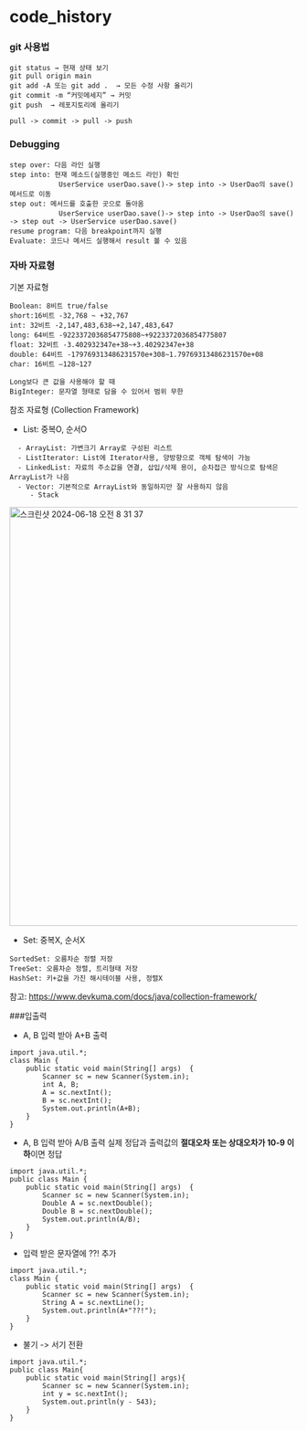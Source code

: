 # code_history

### git 사용법

```
git status → 현재 상태 보기
git pull origin main 
git add -A 또는 git add .  → 모든 수정 사항 올리기
git commit -m “커밋메세지” → 커밋
git push  → 레포지토리에 올리기

pull -> commit -> pull -> push
```

### Debugging

```
step over: 다음 라인 실행
step into: 현재 메소드(실행중인 메소드 라인) 확인
            UserService userDao.save()-> step into -> UserDao의 save() 메서드로 이동
step out: 메서드를 호출한 곳으로 돌아옴
            UserService userDao.save()-> step into -> UserDao의 save() -> step out -> UserService userDao.save()
resume program: 다음 breakpoint까지 실행
Evaluate: 코드나 메서드 실행해서 result 볼 수 있음

```
### 자바 자료형

기본 자료형
```
Boolean: 8비트 true/false
short:16비트 -32,768 ~ +32,767
int: 32비트 -2,147,483,638~+2,147,483,647
long: 64비트 -9223372036854775808~+9223372036854775807
float: 32비트 -3.402932347e+38~+3.40292347e+38
double: 64비트 -179769313486231570e+308~1.79769313486231570e+08
char: 16비트 –128~127

Long보다 큰 값을 사용해야 할 때
BigInteger: 문자열 형태로 담을 수 있어서 범위 무한
```

참조 자료형 (Collection Framework)

- List: 중복O, 순서O
```
  - ArrayList: 가변크기 Array로 구성된 리스트
  - ListIterator: List에 Iterator사용, 양방향으로 객체 탐색이 가능
  - LinkedList: 자료의 주소값을 연결, 삽입/삭제 용이, 순차접근 방식으로 탐색은 ArrayList가 나음
  - Vector: 기본적으로 ArrayList와 동일하지만 잘 사용하지 않음
     - Stack
```
<img width="734" alt="스크린샷 2024-06-18 오전 8 31 37" src="https://github.com/protocol-coffee-and-garage/code_history/assets/121208913/24122ed1-cdb4-43ec-b53b-ca5ce3b73c39">

- Set: 중복X, 순서X
```
SortedSet: 오름차순 정렬 저장
TreeSet: 오름차순 정렬, 트리형태 저장
HashSet: 키+값을 가진 해시테이블 사용, 정렬X
```

참고: https://www.devkuma.com/docs/java/collection-framework/



###입출력 
- A, B 입력 받아 A+B 출력
```
import java.util.*;
class Main {
    public static void main(String[] args)  {
        Scanner sc = new Scanner(System.in);
        int A, B;
        A = sc.nextInt();
        B = sc.nextInt();
        System.out.println(A+B);
    }
}
```
-  A, B 입력 받아 A/B 출력
  실제 정답과 출력값의 **절대오차 또는 상대오차가 10-9 이하**이면 정답
```
import java.util.*;
public class Main {
    public static void main(String[] args)  {
        Scanner sc = new Scanner(System.in);
        Double A = sc.nextDouble();
        Double B = sc.nextDouble();
        System.out.println(A/B);
    }
}
```
- 입력 받은 문자열에 ??! 추가
```
import java.util.*;
class Main {
    public static void main(String[] args)  {
        Scanner sc = new Scanner(System.in);
        String A = sc.nextLine();
        System.out.println(A+"??!");
    }
}
```
- 불기 -> 서기 전환
```
import java.util.*;
public class Main{
    public static void main(String[] args){
        Scanner sc = new Scanner(System.in);
        int y = sc.nextInt();
        System.out.println(y - 543);
    }
}
```

